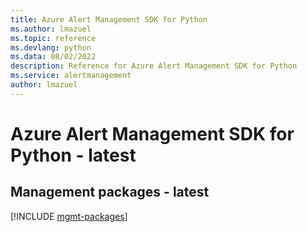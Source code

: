 ```yaml
---
title: Azure Alert Management SDK for Python
ms.author: lmazuel
ms.topic: reference
ms.devlang: python
ms.data: 08/02/2022
description: Reference for Azure Alert Management SDK for Python
ms.service: alertmanagement
author: lmazuel
---
```

# Azure Alert Management SDK for Python - latest

## Management packages - latest
[!INCLUDE [mgmt-packages](alert-management-mgmt-index.md)]